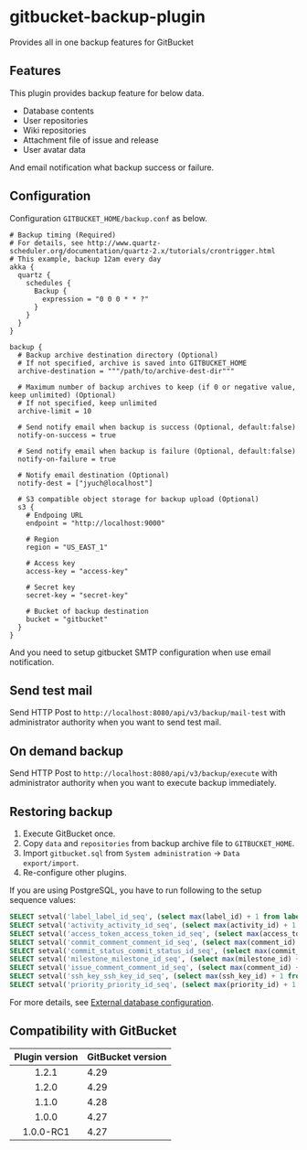 gitbucket-backup-plugin
===
Provides all in one backup features for GitBucket

## Features
This plugin provides backup feature for below data.

- Database contents
- User repositories
- Wiki repositories
- Attachment file of issue and release
- User avatar data 

And email notification what backup success or failure.

## Configuration
Configuration `GITBUCKET_HOME/backup.conf` as below.

```
# Backup timing (Required)
# For details, see http://www.quartz-scheduler.org/documentation/quartz-2.x/tutorials/crontrigger.html
# This example, backup 12am every day
akka {
  quartz {
    schedules {
      Backup {
        expression = "0 0 0 * * ?"
      }
    }
  }
}

backup {
  # Backup archive destination directory (Optional)
  # If not specified, archive is saved into GITBUCKET_HOME
  archive-destination = """/path/to/archive-dest-dir"""

  # Maximum number of backup archives to keep (if 0 or negative value, keep unlimited) (Optional)
  # If not specified, keep unlimited
  archive-limit = 10

  # Send notify email when backup is success (Optional, default:false)
  notify-on-success = true

  # Send notify email when backup is failure (Optional, default:false)
  notify-on-failure = true

  # Notify email destination (Optional)
  notify-dest = ["jyuch@localhost"]

  # S3 compatible object storage for backup upload (Optional)
  s3 {
    # Endpoing URL
    endpoint = "http://localhost:9000"

    # Region
    region = "US_EAST_1"

    # Access key
    access-key = "access-key"

    # Secret key
    secret-key = "secret-key"

    # Bucket of backup destination
    bucket = "gitbucket"
  }
}
```

And you need to setup gitbucket SMTP configuration when use email notification.

## Send test mail

Send HTTP Post to `http://localhost:8080/api/v3/backup/mail-test` with administrator authority when you want to send test mail.

## On demand backup

Send HTTP Post to `http://localhost:8080/api/v3/backup/execute` with administrator authority when you want to execute backup immediately.

## Restoring backup

1. Execute GitBucket once.
1. Copy `data` and `repositories` from backup archive file to `GITBUCKET_HOME`.
1. Import `gitbucket.sql` from `System administration` -> `Data export/import`.
1. Re-configure other plugins.

If you are using PostgreSQL, you have to run following to the setup sequence values:

``` sql
SELECT setval('label_label_id_seq', (select max(label_id) + 1 from label));
SELECT setval('activity_activity_id_seq', (select max(activity_id) + 1 from activity));
SELECT setval('access_token_access_token_id_seq', (select max(access_token_id) + 1 from access_token));
SELECT setval('commit_comment_comment_id_seq', (select max(comment_id) + 1 from commit_comment));
SELECT setval('commit_status_commit_status_id_seq', (select max(commit_status_id) + 1 from commit_status));
SELECT setval('milestone_milestone_id_seq', (select max(milestone_id) + 1 from milestone));
SELECT setval('issue_comment_comment_id_seq', (select max(comment_id) + 1 from issue_comment));
SELECT setval('ssh_key_ssh_key_id_seq', (select max(ssh_key_id) + 1 from ssh_key));
SELECT setval('priority_priority_id_seq', (select max(priority_id) + 1 from priority));
```

For more details, see [External database configuration](https://github.com/gitbucket/gitbucket/wiki/External-database-configuration#postgresql).

## Compatibility with GitBucket

|Plugin version|GitBucket version|
|:-:|:-|
|1.2.1|4.29|
|1.2.0|4.29|
|1.1.0|4.28|
|1.0.0|4.27|
|1.0.0-RC1|4.27|